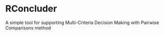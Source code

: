 # RConcluder
A simple tool for supporting Multi-Criteria Decision Making with Pairwise Comparisons method
